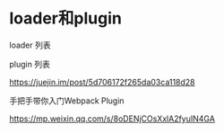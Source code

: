 # loader和plugin


loader 列表

plugin 列表



https://juejin.im/post/5d706172f265da03ca118d28





手把手带你入门Webpack Plugin

https://mp.weixin.qq.com/s/8oDENjCOsXxlA2fyuIN4GA
